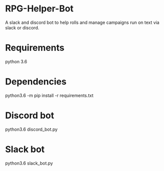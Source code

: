 # RPG-Helper-Bot
A slack and discord bot to help rolls and manage campaigns run on text via slack or discord.

# Requirements
python 3.6

# Dependencies
python3.6 -m pip install -r requirements.txt

# Discord bot
python3.6 discord_bot.py

# Slack bot
python3.6 slack_bot.py